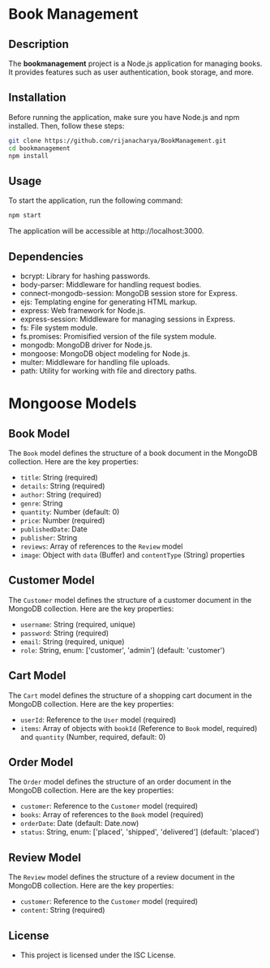 # Book Management

## Description

The **bookmanagement** project is a Node.js application for managing books. It provides features such as user authentication, book storage, and more.

## Installation

Before running the application, make sure you have Node.js and npm installed. Then, follow these steps:

```bash
git clone https://github.com/rijanacharya/BookManagement.git
cd bookmanagement
npm install
```

## Usage
To start the application, run the following command:
```bash
npm start
```

The application will be accessible at http://localhost:3000.


## Dependencies
- bcrypt: Library for hashing passwords.
- body-parser: Middleware for handling request bodies.
- connect-mongodb-session: MongoDB session store for Express.
- ejs: Templating engine for generating HTML markup.
- express: Web framework for Node.js.
- express-session: Middleware for managing sessions in Express.
- fs: File system module.
- fs.promises: Promisified version of the file system module.
- mongodb: MongoDB driver for Node.js.
- mongoose: MongoDB object modeling for Node.js.
- multer: Middleware for handling file uploads.
- path: Utility for working with file and directory paths.

# Mongoose Models

## Book Model

The `Book` model defines the structure of a book document in the MongoDB collection. Here are the key properties:

- `title`: String (required)
- `details`: String (required)
- `author`: String (required)
- `genre`: String
- `quantity`: Number (default: 0)
- `price`: Number (required)
- `publishedDate`: Date
- `publisher`: String
- `reviews`: Array of references to the `Review` model
- `image`: Object with `data` (Buffer) and `contentType` (String) properties

## Customer Model

The `Customer` model defines the structure of a customer document in the MongoDB collection. Here are the key properties:

- `username`: String (required, unique)
- `password`: String (required)
- `email`: String (required, unique)
- `role`: String, enum: ['customer', 'admin'] (default: 'customer')

## Cart Model

The `Cart` model defines the structure of a shopping cart document in the MongoDB collection. Here are the key properties:

- `userId`: Reference to the `User` model (required)
- `items`: Array of objects with `bookId` (Reference to `Book` model, required) and `quantity` (Number, required, default: 0)

## Order Model

The `Order` model defines the structure of an order document in the MongoDB collection. Here are the key properties:

- `customer`: Reference to the `Customer` model (required)
- `books`: Array of references to the `Book` model (required)
- `orderDate`: Date (default: Date.now)
- `status`: String, enum: ['placed', 'shipped', 'delivered'] (default: 'placed')

## Review Model

The `Review` model defines the structure of a review document in the MongoDB collection. Here are the key properties:

- `customer`: Reference to the `Customer` model (required)
- `content`: String (required)


## License
- This project is licensed under the ISC License.
